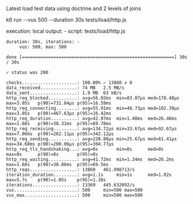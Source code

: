 Latest load test data using doctrine and 2 levels of joins 

k6 run --vus 500 --duration 30s tests/load/http.js


  execution: local
     output: -
     script: tests/load/http.js

    duration: 30s, iterations: -
         vus: 500, max: 500

    done [==========================================================] 30s / 30s

    ✓ status was 200

    checks.....................: 100.00% ✓ 13860 ✗ 0    
    data_received..............: 74 MB   2.5 MB/s
    data_sent..................: 1.9 MB  63 kB/s
    http_req_blocked...........: avg=56.02ms  min=83.07µs med=178.48µs max=3.05s   p(90)=731.84µs p(95)=16.59ms 
    http_req_connecting........: avg=55.91ms  min=48.73µs med=102.39µs max=3.05s   p(90)=467.63µs p(95)=16.42ms 
    http_req_duration..........: avg=42.07ms  min=1.48ms  med=26.46ms  max=1.68s   p(90)=38.31ms  p(95)=69.78ms 
    http_req_receiving.........: avg=134.72µs min=33.67µs med=92.67µs  max=7.06ms  p(90)=262.11µs p(95)=342.12µs
    http_req_sending...........: avg=220.88µs min=25.67µs med=61.41µs  max=34.68ms p(90)=200.06µs p(95)=304.77µs
    http_req_tls_handshaking...: avg=0s       min=0s      med=0s       max=0s      p(90)=0s       p(95)=0s      
    http_req_waiting...........: avg=41.72ms  min=1.34ms  med=26.2ms   max=1.68s   p(90)=38.06ms  p(95)=69.5ms  
    http_reqs..................: 13860   461.998713/s
    iteration_duration.........: avg=1.1s     min=1s      med=1.02s    max=5.7s    p(90)=1.05s    p(95)=1.38s   
    iterations.................: 13369   445.632092/s
    vus........................: 500     min=500 max=500
    vus_max....................: 500     min=500 max=500
